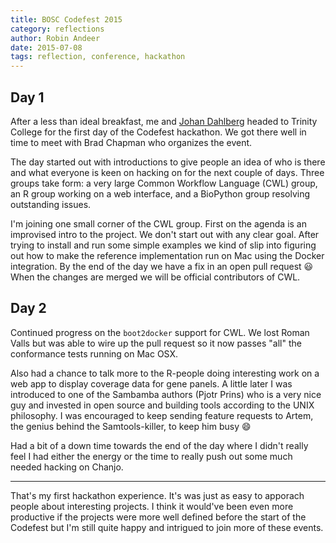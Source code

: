```yaml
---
title: BOSC Codefest 2015
category: reflections
author: Robin Andeer
date: 2015-07-08
tags: reflection, conference, hackathon
---
```


## Day 1
After a less than ideal breakfast, me and [Johan Dahlberg][johan] headed to Trinity College for the first day of the Codefest hackathon. We got there well in time to meet with Brad Chapman who organizes the event.

The day started out with introductions to give people an idea of who is there and what everyone is keen on hacking on for the next couple of days. Three groups take form: a very large Common Workflow Language (CWL) group, an R group working on a web interface, and a BioPython group resolving outstanding issues.

I'm joining one small corner of the CWL group. First on the agenda is an improvised intro to the project. We don't start out with any clear goal. After trying to install and run some simple examples we kind of slip into figuring out how to make the reference implementation run on Mac using the Docker integration. By the end of the day we have a fix in an open pull request :smiley: When the changes are merged we will be official contributors of CWL.

## Day 2
Continued progress on the ``boot2docker`` support for CWL. We lost Roman Valls but was able to wire up the pull request so it now passes "all" the conformance tests running on Mac OSX.

Also had a chance to talk more to the R-people doing interesting work on a web app to display coverage data for gene panels. A little later I was introduced to one of the Sambamba authors (Pjotr Prins) who is a very nice guy and invested in open source and building tools according to the UNIX philosophy. I was encouraged to keep sending feature requests to Artem, the genius behind the Samtools-killer, to keep him busy :smile:

Had a bit of a down time towards the end of the day where I didn't really feel I had either the energy or the time to really push out some much needed hacking on Chanjo.

------------------

That's my first hackathon experience. It's was just as easy to apporach people about interesting projects. I think it would've been even more productive if the projects were more well defined before the start of the Codefest but I'm still quite happy and intrigued to join more of these events.

[johan]: http://uppsala-bioinformatics.se/
